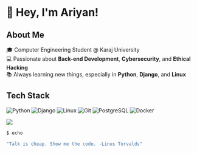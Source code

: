 # 👋 Hey, I'm Ariyan!  

## About Me  
🎓 Computer Engineering Student @ Karaj University  
💻 Passionate about **Back-end Development**, **Cybersecurity**, and **Ethical Hacking**  
📚 Always learning new things, especially in **Python**, **Django**, and **Linux**  

## Tech Stack  
![Python](https://img.shields.io/badge/-Python-3776AB?style=flat&logo=python&logoColor=white)  ![Django](https://img.shields.io/badge/-Django-092E20?style=flat&logo=django&logoColor=white)  ![Linux](https://img.shields.io/badge/-Linux-FCC624?style=flat&logo=linux&logoColor=black)  ![Git](https://img.shields.io/badge/-Git-F05032?style=flat&logo=git&logoColor=white)  ![PostgreSQL](https://img.shields.io/badge/-PostgreSQL-336791?style=flat&logo=postgresql&logoColor=white)  ![Docker](https://img.shields.io/badge/-Docker-2496ED?style=flat&logo=docker&logoColor=white)  

![](https://github-readme-stats.vercel.app/api?username=cipherchaos&theme=shadow_green&hide_border=false&include_all_commits=true&count_private=false)<br/> 

```bash
$ echo 

"Talk is cheap. Show me the code. -Linus Torvalds"

```
